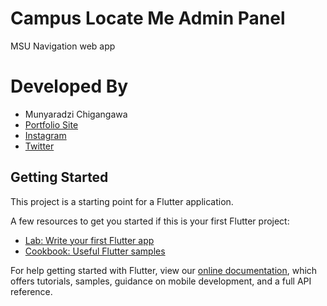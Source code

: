 # Campus Locate Me Admin Panel

MSU Navigation web app 

# Developed By

* Munyaradzi Chigangawa 
 * [Portfolio Site](http://www.munyaradzichigangawa-6e6a3.web.app)
 * [Instagram](https://www.instagram.com/munyaradzichigangawa/)
 * [Twitter](https://twitter.com/mchigangawa)

## Getting Started

This project is a starting point for a Flutter application.

A few resources to get you started if this is your first Flutter project:

- [Lab: Write your first Flutter app](https://flutter.dev/docs/get-started/codelab)
- [Cookbook: Useful Flutter samples](https://flutter.dev/docs/cookbook)

For help getting started with Flutter, view our
[online documentation](https://flutter.dev/docs), which offers tutorials,
samples, guidance on mobile development, and a full API reference.
